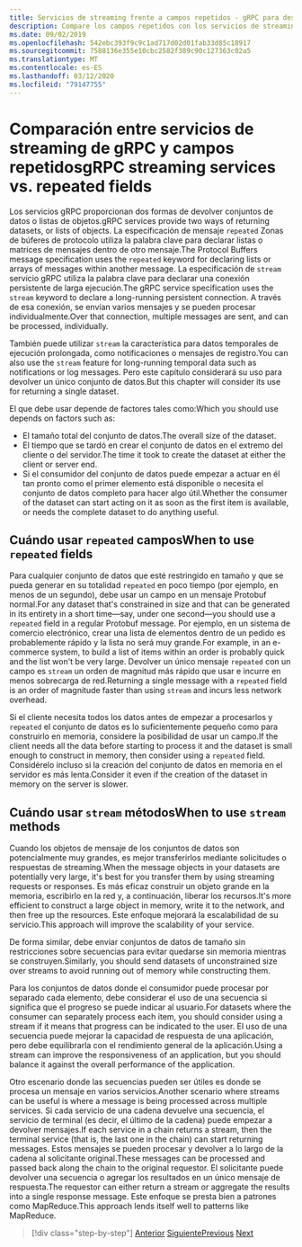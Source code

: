 ```yaml
---
title: Servicios de streaming frente a campos repetidos - gRPC para desarrolladores de WCF
description: Compare los campos repetidos con los servicios de streaming como formas de pasar colecciones de datos mediante gRPC.
ms.date: 09/02/2019
ms.openlocfilehash: 542ebc393f9c9c1ad717d02d01fab33d85c18917
ms.sourcegitcommit: 7588136e355e10cbc2582f389c90c127363c02a5
ms.translationtype: MT
ms.contentlocale: es-ES
ms.lasthandoff: 03/12/2020
ms.locfileid: "79147755"
---
```

# <a name="grpc-streaming-services-vs-repeated-fields"></a><span data-ttu-id="dd2bb-103">Comparación entre servicios de streaming de gRPC y campos repetidos</span><span class="sxs-lookup"><span data-stu-id="dd2bb-103">gRPC streaming services vs. repeated fields</span></span>

<span data-ttu-id="dd2bb-104">Los servicios gRPC proporcionan dos formas de devolver conjuntos de datos o listas de objetos.</span><span class="sxs-lookup"><span data-stu-id="dd2bb-104">gRPC services provide two ways of returning datasets, or lists of objects.</span></span> <span data-ttu-id="dd2bb-105">La especificación de mensaje `repeated` Zonas de búferes de protocolo utiliza la palabra clave para declarar listas o matrices de mensajes dentro de otro mensaje.</span><span class="sxs-lookup"><span data-stu-id="dd2bb-105">The Protocol Buffers message specification uses the `repeated` keyword for declaring lists or arrays of messages within another message.</span></span> <span data-ttu-id="dd2bb-106">La especificación de `stream` servicio gRPC utiliza la palabra clave para declarar una conexión persistente de larga ejecución.</span><span class="sxs-lookup"><span data-stu-id="dd2bb-106">The gRPC service specification uses the `stream` keyword to declare a long-running persistent connection.</span></span> <span data-ttu-id="dd2bb-107">A través de esa conexión, se envían varios mensajes y se pueden procesar individualmente.</span><span class="sxs-lookup"><span data-stu-id="dd2bb-107">Over that connection, multiple messages are sent, and can be processed, individually.</span></span>

<span data-ttu-id="dd2bb-108">También puede utilizar `stream` la característica para datos temporales de ejecución prolongada, como notificaciones o mensajes de registro.</span><span class="sxs-lookup"><span data-stu-id="dd2bb-108">You can also use the `stream` feature for long-running temporal data such as notifications or log messages.</span></span> <span data-ttu-id="dd2bb-109">Pero este capítulo considerará su uso para devolver un único conjunto de datos.</span><span class="sxs-lookup"><span data-stu-id="dd2bb-109">But this chapter will consider its use for returning a single dataset.</span></span>

<span data-ttu-id="dd2bb-110">El que debe usar depende de factores tales como:</span><span class="sxs-lookup"><span data-stu-id="dd2bb-110">Which you should use depends on factors such as:</span></span>

- <span data-ttu-id="dd2bb-111">El tamaño total del conjunto de datos.</span><span class="sxs-lookup"><span data-stu-id="dd2bb-111">The overall size of the dataset.</span></span>
- <span data-ttu-id="dd2bb-112">El tiempo que se tardó en crear el conjunto de datos en el extremo del cliente o del servidor.</span><span class="sxs-lookup"><span data-stu-id="dd2bb-112">The time it took to create the dataset at either the client or server end.</span></span>
- <span data-ttu-id="dd2bb-113">Si el consumidor del conjunto de datos puede empezar a actuar en él tan pronto como el primer elemento está disponible o necesita el conjunto de datos completo para hacer algo útil.</span><span class="sxs-lookup"><span data-stu-id="dd2bb-113">Whether the consumer of the dataset can start acting on it as soon as the first item is available, or needs the complete dataset to do anything useful.</span></span>

## <a name="when-to-use-repeated-fields"></a><span data-ttu-id="dd2bb-114">Cuándo usar `repeated` campos</span><span class="sxs-lookup"><span data-stu-id="dd2bb-114">When to use `repeated` fields</span></span>

<span data-ttu-id="dd2bb-115">Para cualquier conjunto de datos que esté restringido en tamaño y que se pueda generar en su totalidad `repeated` en poco tiempo (por ejemplo, en menos de un segundo), debe usar un campo en un mensaje Protobuf normal.</span><span class="sxs-lookup"><span data-stu-id="dd2bb-115">For any dataset that's constrained in size and that can be generated in its entirety in a short time—say, under one second—you should use a `repeated` field in a regular Protobuf message.</span></span> <span data-ttu-id="dd2bb-116">Por ejemplo, en un sistema de comercio electrónico, crear una lista de elementos dentro de un pedido es probablemente rápido y la lista no será muy grande.</span><span class="sxs-lookup"><span data-stu-id="dd2bb-116">For example, in an e-commerce system, to build a list of items within an order is probably quick and the list won't be very large.</span></span> <span data-ttu-id="dd2bb-117">Devolver un único mensaje `repeated` con un campo es `stream` un orden de magnitud más rápido que usar e incurre en menos sobrecarga de red.</span><span class="sxs-lookup"><span data-stu-id="dd2bb-117">Returning a single message with a `repeated` field is an order of magnitude faster than using `stream` and incurs less network overhead.</span></span>

<span data-ttu-id="dd2bb-118">Si el cliente necesita todos los datos antes de empezar a procesarlos y `repeated` el conjunto de datos es lo suficientemente pequeño como para construirlo en memoria, considere la posibilidad de usar un campo.</span><span class="sxs-lookup"><span data-stu-id="dd2bb-118">If the client needs all the data before starting to process it and the dataset is small enough to construct in memory, then consider using a `repeated` field.</span></span> <span data-ttu-id="dd2bb-119">Considérelo incluso si la creación del conjunto de datos en memoria en el servidor es más lenta.</span><span class="sxs-lookup"><span data-stu-id="dd2bb-119">Consider it even if the creation of the dataset in memory on the server is slower.</span></span>

## <a name="when-to-use-stream-methods"></a><span data-ttu-id="dd2bb-120">Cuándo usar `stream` métodos</span><span class="sxs-lookup"><span data-stu-id="dd2bb-120">When to use `stream` methods</span></span>

<span data-ttu-id="dd2bb-121">Cuando los objetos de mensaje de los conjuntos de datos son potencialmente muy grandes, es mejor transferirlos mediante solicitudes o respuestas de streaming.</span><span class="sxs-lookup"><span data-stu-id="dd2bb-121">When the message objects in your datasets are potentially very large, it's best for you transfer them by using streaming requests or responses.</span></span> <span data-ttu-id="dd2bb-122">Es más eficaz construir un objeto grande en la memoria, escribirlo en la red y, a continuación, liberar los recursos.</span><span class="sxs-lookup"><span data-stu-id="dd2bb-122">It's more efficient to construct a large object in memory, write it to the network, and then free up the resources.</span></span> <span data-ttu-id="dd2bb-123">Este enfoque mejorará la escalabilidad de su servicio.</span><span class="sxs-lookup"><span data-stu-id="dd2bb-123">This approach will improve the scalability of your service.</span></span>

<span data-ttu-id="dd2bb-124">De forma similar, debe enviar conjuntos de datos de tamaño sin restricciones sobre secuencias para evitar quedarse sin memoria mientras se construyen.</span><span class="sxs-lookup"><span data-stu-id="dd2bb-124">Similarly, you should send datasets of unconstrained size over streams to avoid running out of memory while constructing them.</span></span>

<span data-ttu-id="dd2bb-125">Para los conjuntos de datos donde el consumidor puede procesar por separado cada elemento, debe considerar el uso de una secuencia si significa que el progreso se puede indicar al usuario.</span><span class="sxs-lookup"><span data-stu-id="dd2bb-125">For datasets where the consumer can separately process each item, you should consider using a stream if it means that progress can be indicated to the user.</span></span> <span data-ttu-id="dd2bb-126">El uso de una secuencia puede mejorar la capacidad de respuesta de una aplicación, pero debe equilibrarla con el rendimiento general de la aplicación.</span><span class="sxs-lookup"><span data-stu-id="dd2bb-126">Using a stream can improve the responsiveness of an application, but you should balance it against the overall performance of the application.</span></span>

<span data-ttu-id="dd2bb-127">Otro escenario donde las secuencias pueden ser útiles es donde se procesa un mensaje en varios servicios.</span><span class="sxs-lookup"><span data-stu-id="dd2bb-127">Another scenario where streams can be useful is where a message is being processed across multiple services.</span></span> <span data-ttu-id="dd2bb-128">Si cada servicio de una cadena devuelve una secuencia, el servicio de terminal (es decir, el último de la cadena) puede empezar a devolver mensajes.</span><span class="sxs-lookup"><span data-stu-id="dd2bb-128">If each service in a chain returns a stream, then the terminal service (that is, the last one in the chain) can start returning messages.</span></span> <span data-ttu-id="dd2bb-129">Estos mensajes se pueden procesar y devolver a lo largo de la cadena al solicitante original.</span><span class="sxs-lookup"><span data-stu-id="dd2bb-129">These messages can be processed and passed back along the chain to the original requestor.</span></span> <span data-ttu-id="dd2bb-130">El solicitante puede devolver una secuencia o agregar los resultados en un único mensaje de respuesta.</span><span class="sxs-lookup"><span data-stu-id="dd2bb-130">The requestor can either return a stream or aggregate the results into a single response message.</span></span> <span data-ttu-id="dd2bb-131">Este enfoque se presta bien a patrones como MapReduce.</span><span class="sxs-lookup"><span data-stu-id="dd2bb-131">This approach lends itself well to patterns like MapReduce.</span></span>

>[!div class="step-by-step"]
><span data-ttu-id="dd2bb-132">[Anterior](migrate-duplex-services.md)
>[Siguiente](client-libraries.md)</span><span class="sxs-lookup"><span data-stu-id="dd2bb-132">[Previous](migrate-duplex-services.md)
[Next](client-libraries.md)</span></span>
